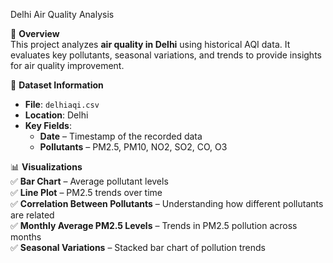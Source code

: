 Delhi Air Quality Analysis  

📌 **Overview**  
This project analyzes **air quality in Delhi** using historical AQI data. It evaluates key pollutants, seasonal variations, and trends to provide insights for air quality improvement.  

📂 **Dataset Information**  
- **File**: `delhiaqi.csv`  
- **Location**: Delhi  
- **Key Fields**:  
  - **Date** – Timestamp of the recorded data  
  - **Pollutants** – PM2.5, PM10, NO2, SO2, CO, O3   

📊 **Visualizations**  
✅ **Bar Chart** – Average pollutant levels  
✅ **Line Plot** – PM2.5 trends over time  
✅ **Correlation Between Pollutants** – Understanding how different pollutants are related  
✅ **Monthly Average PM2.5 Levels** – Trends in PM2.5 pollution across months  
✅ **Seasonal Variations** – Stacked bar chart of pollution trends  


